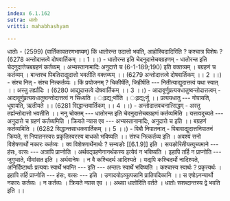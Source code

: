 ```yaml
---
index: 6.1.162
sutra: धातोः
vritti: mahabhashyam

---
```

 धातोः - (2599) (वार्तिकावतरणभाष्यम्) किं धातोरन्त उदात्तो भवति, आहोस्विदादिरिति ? कश्चात्र विशेषः ? (6278 अन्तोदात्तत्वे दोषवार्तिकम् ।। 1 ।।) - धातोरन्त इति चेदनुदात्तेचबग्रहणम् - धातोरन्त इति चेदनुदात्तेचबग्रहणं कर्तव्यम् । अभ्यस्तानामादिः अनुदात्ते च (6-1-189;190) इति वक्तव्यम् । बग्रहणं च कर्तव्यम् । बान्तश्च पिबतिराद्युदात्तो भवतीति वक्तव्यम् ।। (6279 अन्तोदात्तत्वे दोषवार्तिकम् ।। 2 ।।) - संश्च नित् - संश्च नित्कर्तव्यः । किं प्रयोजनम् ? चिकीर्षति, जिहीर्षति --- नितीत्याद्युदात्तत्वं यथा स्यात् ।। अस्तु तर्ह्यादिः । (6280 आद्युदात्तत्वे दोषवार्तिकम् ।। 3 ।।) - आदावूर्णुप्रत्ययधातुष्वन्तोदात्तत्वम् - आदावूर्णुप्रत्ययधातुष्वन्तोदात्तत्वं न सिध्यति । ःढ़द्य;र्णोति । ःढ़द्य;र्णु ।। प्रत्ययधातु --- गोपायति, धूपायति, ऋतीयते ।। (6281 सिद्धान्तवार्तिकम् ।। 4 ।।) - अन्तोदात्तवचनात्सिद्धम् - अस्तु तर्ह्यन्तोदात्तो भवतीति ।। ननु चोक्तम् --- धातोरन्त इति चेदनुदात्तेचबग्रहणं कर्तव्यमिति । यत्तावदुच्यते --- अनुदात्ते च ग्रहणं कर्तव्यमिति । क्रियते न्यास एव --- अभ्यस्तानामादिः, अनुदात्ते च इति ।। बग्रहणं कर्तव्यमिति । (6282 सिद्धान्तसाधकवार्तिकम् ।। 5 ।।) - पिबौ निपातनात् - पिबावाद्युदात्तनिपातनं क्रियते, स निपातनस्वरः प्रकृतिस्वरस्य बाधको भविष्यति ।। संश्च नित्कर्तव्य इति । अवश्यं सनो विशेषणार्थो नकारः कर्तव्यः । क्व विशेषणार्थेनार्थः ? सन्यङोः [[6.1.9]] इति । सयङोरितीयत्युच्यमाने --- हंसः, वत्सः --- अत्रापि प्राप्नोति । अर्थवद्ग्रहणेनानर्थकस्य इत्येवं न भविष्यति । इहापि तर्हि न प्राप्नोति --- जुगुप्सते, मीमांसत इति । अर्थवानेषः । न वै कश्चिदर्थ आदिश्यते । यद्यपि कश्चिदर्थो नादिश्यते, अनिर्दिष्टार्थाः प्रत्ययाः स्वार्थे भवन्ति --- इति --- अन्ततः स्वार्थे भविष्यति । कश्चास्य स्वार्थः ? प्रकृत्यर्थः । इहापि तर्हि प्राप्नोति --- हंसः, वत्सः --- इति । उणादयोऽव्युत्पन्नानि प्रातिपदिकानि ।। स एषोऽनन्यार्थो नकारः कर्तव्यः । न कर्तव्यः । क्रियते न्यास एव ।। अथवा धातोरिति वर्तते । धातोः सशब्दान्तस्य द्वे भवति इति ।। 